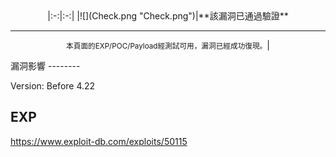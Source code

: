 <languages />

<center>
|:-:|:-:|
|![](Check.png "Check.png")|**該漏洞已通過驗證**

* * * * *

<small>本頁面的EXP/POC/Payload經測試可用，漏洞已經成功復現。</small>|

</center>
漏洞影響
--------

Version: Before 4.22

EXP
---

<https://www.exploit-db.com/exploits/50115>